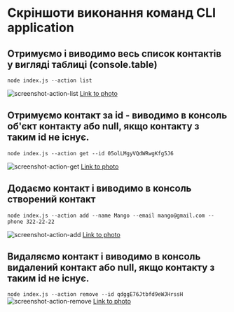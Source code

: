 # Скріншоти виконання команд CLI application

## Отримуємо і виводимо весь список контактів у вигляді таблиці (console.table)
  ```node index.js --action list```

![screenshot-action-list](https://i.ibb.co/fCKkS4G/01-action-list.png)
[Link to photo](https://ibb.co/cNp6vDX)


## Отримуємо контакт за id - виводимо в консоль об'єкт контакту або null, якщо контакту з таким id не існує.
  ```node index.js --action get --id 05olLMgyVQdWRwgKfg5J6```

![screenshot-action-get](https://i.ibb.co/NYybFd7/02-action-get.png)
[Link to photo](https://ibb.co/QmKtJ3X)


## Додаємо контакт і виводимо в консоль створений контакт
  ```node index.js --action add --name Mango --email mango@gmail.com --phone 322-22-22```

![screenshot-action-add](https://i.ibb.co/k6vLLzP/03-action-add.png)
[Link to photo](https://ibb.co/XkMnn6G)


## Видаляємо контакт і виводимо в консоль видалений контакт або null, якщо контакту з таким id не існує.
 ```node index.js --action remove --id qdggE76Jtbfd9eWJHrssH```
![screenshot-action-remove](https://i.ibb.co/cY3gTLq/04-action-remove.png)
[Link to photo](https://ibb.co/vXqwzY9)